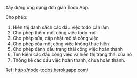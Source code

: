 Xây dựng ứng dụng đơn giản Todo App.

Cho phép:

1. Hiển thị danh sách các đầu việc todo cần làm
2. Cho phép thêm một công việc todo mới
3. Cho phép sửa, cập nhật mô tả công việc
4. Cho phép xóa một công việc không thực hiện
5. Cho phép đánh dấu trạng thái công việc hoàn thành
6. Tìm kiếm các đầu công việc và hiển thị trạng thái của nó
7. Thống kê các đầu việc hoàn thành, chưa hoàn thành.

Ref: http://node-todos.herokuapp.com/

